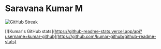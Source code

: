 # Saravana Kumar M

[![GitHub Streak](https://github-readme-streak-stats.herokuapp.com?user=kumar-github&show_icons=true&theme=radical)](https://git.io/streak-stats)

[![Kumar's GitHub stats](https://github-readme-stats.vercel.app/api?username=kumar-github](https://github.com/kumar-github/github-readme-stats)
